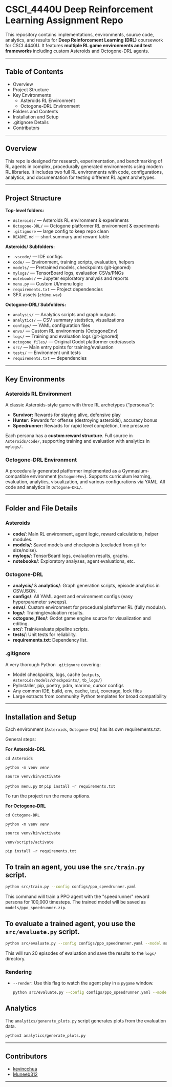 # CSCI_4440U Deep Reinforcement Learning Assignment Repo

This repository contains implementations, environments, source code, analytics, and results for **Deep Reinforcement Learning (DRL)** coursework for CSCI 4440U. It features **multiple RL game environments and test frameworks** including custom Asteroids and Octogone-DRL agents.

---

## Table of Contents

- Overview
- Project Structure
- Key Environments
  - Asteroids RL Environment
  - Octogone-DRL Environment
- Folders and Contents
- Installation and Setup
- .gitignore Details
- Contributors

---

## Overview

This repo is designed for research, experimentation, and benchmarking of RL agents in complex, procedurally generated environments using modern RL libraries. It includes two full RL environments with code, configurations, analytics, and documentation for testing different RL agent archetypes.

---

## Project Structure

**Top-level folders:**
- `Asteroids/` — Asteroids RL environment & experiments
- `Octogone-DRL/` — Octogone platformer RL environment & experiments
- `.gitignore` — large config to keep repo clean
- `README.md` — short summary and reward table

**Asteroids/ Subfolders:**
- `.vscode/` — IDE configs
- `code/` — Environment, training scripts, evaluation, helpers
- `models/` — Pretrained models, checkpoints (git-ignored)
- `mylogs/` — TensorBoard logs, evaluation CSVs/PNGs
- `notebooks/` — Jupyter exploratory analysis and reports
- `menu.py` — Custom UI/menu logic
- `requirements.txt` — Project dependencies
- SFX assets (`chime.wav`)

**Octogone-DRL/ Subfolders:**
- `analysis/` — Analytics scripts and graph outputs
- `analytics/` — CSV summary statistics, visualizations
- `configs/` — YAML configuration files
- `envs/` — Custom RL environments (OctogoneEnv)
- `logs/` — Training and evaluation logs (git-ignored)
- `octogone_files/` — Original Godot platformer code/assets
- `src/` — Main entry points for training/evaluation
- `tests/` — Environment unit tests
- `requirements.txt` — dependencies

---

## Key Environments

### Asteroids RL Environment

A classic Asteroids-style game with three RL archetypes (“personas”):
- **Survivor:** Rewards for staying alive, defensive play
- **Hunter:** Rewards for offense (destroying asteroids), accuracy bonus
- **Speedrunner:** Rewards for rapid level completion, time pressure

Each persona has a **custom reward structure**.
Full source in `Asteroids/code/`, supporting training and evaluation with analytics in `mylogs/`.

### Octogone-DRL Environment

A procedurally generated platformer implemented as a Gymnasium-compatible environment (`OctogoneEnv`). Supports curriculum learning, evaluation, analytics, visualization, and various configurations via YAML.
All code and analytics in `Octogone-DRL/`.

---

## Folder and File Details

### Asteroids

- **code/**: Main RL environment, agent logic, reward calculations, helper modules.
- **models/**: Saved models and checkpoints (excluded from git for size/noise).
- **mylogs/**: TensorBoard logs, evaluation results, graphs.
- **notebooks/**: Exploratory analyses, agent evaluations, etc.

### Octogone-DRL

- **analysis/** & **analytics/**: Graph generation scripts, episode analytics in CSV/JSON.
- **configs/**: All YAML agent and environment configs (easy hyperparameter sweeps).
- **envs/**: Custom environment for procedural platformer RL (fully modular).
- **logs/**: Training/evaluation results.
- **octogone_files/**: Godot game engine source for visualization and editing.
- **src/**: Train/evaluate pipeline scripts.
- **tests/**: Unit tests for reliability.
- **requirements.txt**: Dependency list.

### .gitignore

A very thorough Python `.gitignore` covering:
- Model checkpoints, logs, cache (`outputs`, `Asteroids/models/checkpoints/`, `tb_logs/`)
- PyInstaller, pip, poetry, pdm, marimo, cursor configs
- Any common IDE, build, env, cache, test, coverage, lock files
- Large extracts from community Python templates for broad compatibility

---

## Installation and Setup

Each environment (`Asteroids`, `Octogone-DRL`) has its own requirements.txt. 

General steps:

**For Asteroids-DRL**

`cd Asteroids`

`python -m venv venv`

`source venv/bin/activate`

`python menu.py` or `pip install -r requirements.txt`

To run the project run the menu options.

**For Octogone-DRL**

`cd Octogone-DRL`

`python -m venv venv`

`source venv/bin/activate`

`venv/scripts/activate`

`pip install -r requirements.txt`

## To train an agent, you use the `src/train.py` script. 

```bash
python src/train.py --config configs/ppo_speedrunner.yaml
```

This command will train a PPO agent with the "speedrunner" reward persona for 100,000 timesteps. The trained model will be saved as `models/ppo_speedrunner.zip`.

## To evaluate a trained agent, you use the `src/evaluate.py` script.

```bash
python src/evaluate.py --config configs/ppo_speedrunner.yaml --model models/ppo_speedrunner.zip --episodes 20
```

This will run 20 episodes of evaluation and save the results to the `logs/` directory.

### Rendering

*   `--render`: Use this flag to watch the agent play in a `pygame` window.
    ```bash
    python src/evaluate.py --config configs/ppo_speedrunner.yaml --model models/ppo_speedrunner.zip --episodes 5 --render
    ```

## Analytics

The `analytics/generate_plots.py` script generates plots from the evaluation data.

```bash
python3 analytics/generate_plots.py
```

---

## Contributors

- [kevincchua](https://github.com/kevincchua)
- [Muneeb312](https://github.com/Muneeb312)

---

